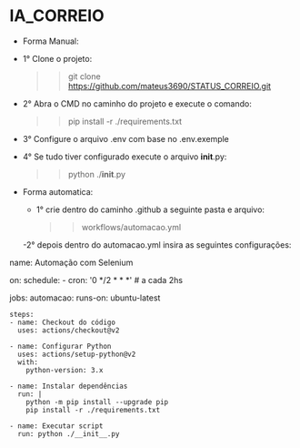 # IA_CORREIO

* Forma Manual:
  
 - 1° Clone o projeto:
   >> git clone https://github.com/mateus3690/STATUS_CORREIO.git

 - 2° Abra o CMD no caminho do projeto e execute o comando:
   >> pip install -r ./requirements.txt
 
 - 3° Configure o arquivo .env com base no .env.exemple

 - 4° Se tudo tiver configurado execute o arquivo __init__.py:
   >> python ./__init__.py

* Forma automatica:

  - 1° crie dentro do caminho .github a seguinte pasta e arquivo:
    >> workflows/automacao.yml

  -2° depois dentro do automacao.yml insira as seguintes configurações:
   
  
name: Automação com Selenium

on:
  schedule:
    - cron: '0 */2 * * *'  # a cada 2hs

jobs:
  automacao:
    runs-on: ubuntu-latest

    steps:
    - name: Checkout do código
      uses: actions/checkout@v2

    - name: Configurar Python
      uses: actions/setup-python@v2
      with:
        python-version: 3.x

    - name: Instalar dependências
      run: |
        python -m pip install --upgrade pip
        pip install -r ./requirements.txt

    - name: Executar script
      run: python ./__init__.py
